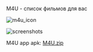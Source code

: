 M4U - список фильмов для вас 

![m4u_icon](https://user-images.githubusercontent.com/98738839/170722354-4c7a5b7c-f2e5-441b-b31a-3534441b2584.png)


![screenshots](https://user-images.githubusercontent.com/98738839/170724651-14b70e81-2678-4638-a2d9-ae2251c01888.png)

M4U app apk: [M4U.zip](https://github.com/LT84/M4U/files/8787579/M4U.zip)

